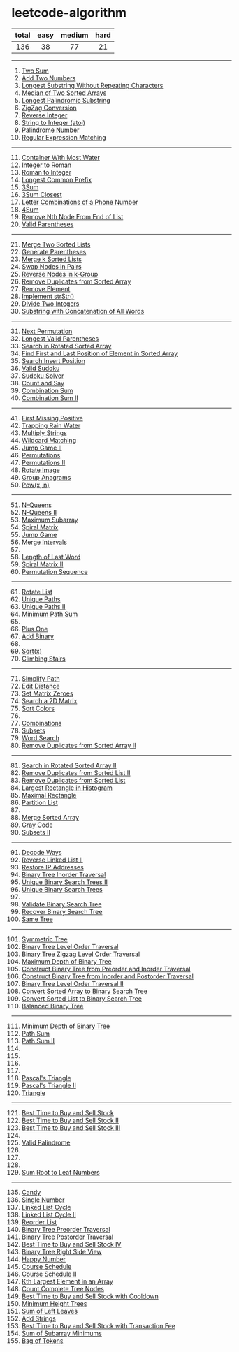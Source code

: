 [comment]:超链接的加入方式：[tag](url)
[comment]:分割线的加入方式：----

# leetcode-algorithm
|total|easy|medium|hard|
|:---:|:---:|:---:|:---:|
|136|38|77|21|
----
1. [Two Sum](https://github.com/assassint2017/leetcode-algorithm/tree/master/Two%20Sum)
2. [Add Two Numbers](https://github.com/assassint2017/leetcode-algorithm/tree/master/Add%20Two%20Numbers)
3. [Longest Substring Without Repeating Characters](https://github.com/assassint2017/leetcode-algorithm/tree/master/Longest%20Substring%20Without%20Repeating%20Characters)  
4. [Median of Two Sorted Arrays](https://github.com/assassint2017/leetcode-algorithm/tree/master/Median%20of%20Two%20Sorted%20Arrays)  
5. [Longest Palindromic Substring](https://github.com/assassint2017/leetcode-algorithm/tree/master/Longest%20Palindromic%20Substring)  
6. [ZigZag Conversion](https://github.com/assassint2017/leetcode-algorithm/tree/master/ZigZag%20Conversion)  
7. [Reverse Integer](https://github.com/assassint2017/leetcode-algorithm/tree/master/Reverse%20Integer)  
8. [String to Integer (atoi)](https://github.com/assassint2017/leetcode-algorithm/tree/master/String%20to%20Integer%20(atoi))  
9. [Palindrome Number](https://github.com/assassint2017/leetcode-algorithm/tree/master/Palindrome%20Number)  
10. [Regular Expression Matching](https://github.com/assassint2017/leetcode-algorithm/tree/master/Regular%20Expression%20Matching)  
----
11. [Container With Most Water](https://github.com/assassint2017/leetcode-algorithm/tree/master/Container%20With%20Most%20Water)
12. [Integer to Roman](https://github.com/assassint2017/leetcode-algorithm/tree/master/Integer%20to%20Roman)
13. [Roman to Integer](https://github.com/assassint2017/leetcode-algorithm/tree/master/Roman%20to%20Integer)
14. [Longest Common Prefix](https://github.com/assassint2017/leetcode-algorithm/tree/master/Longest%20Common%20Prefix)
15. [3Sum](https://github.com/assassint2017/leetcode-algorithm/tree/master/3Sum)
16. [3Sum Closest](https://github.com/assassint2017/leetcode-algorithm/tree/master/3Sum%20Closest)
17. [Letter Combinations of a Phone Number](https://github.com/assassint2017/leetcode-algorithm/tree/master/Letter%20Combinations%20of%20a%20Phone%20Number)
18. [4Sum](https://github.com/assassint2017/leetcode-algorithm/tree/master/4Sum)
19. [Remove Nth Node From End of List](https://github.com/assassint2017/leetcode-algorithm/tree/master/Remove%20Nth%20Node%20From%20End%20of%20List)
20. [Valid Parentheses](https://github.com/assassint2017/leetcode-algorithm/tree/master/Valid%20Parentheses)
----
21. [Merge Two Sorted Lists](https://github.com/assassint2017/leetcode-algorithm/tree/master/Merge%20Two%20Sorted%20Lists)
22. [Generate Parentheses](https://github.com/assassint2017/leetcode-algorithm/tree/master/Generate%20Parentheses)
23. [Merge k Sorted Lists](https://github.com/assassint2017/leetcode-algorithm/tree/master/Merge%20k%20Sorted%20Lists)
24. [Swap Nodes in Pairs](https://github.com/assassint2017/leetcode-algorithm/tree/master/Swap%20Nodes%20in%20Pairs)
25. [Reverse Nodes in k-Group](https://github.com/assassint2017/leetcode-algorithm/tree/master/Reverse%20Nodes%20in%20k-Group)
26. [Remove Duplicates from Sorted Array](https://github.com/assassint2017/leetcode-algorithm/tree/master/Remove%20Duplicates%20from%20Sorted%20Array)
27. [Remove Element](https://github.com/assassint2017/leetcode-algorithm/tree/master/Remove%20Element)
28. [Implement strStr()](https://github.com/assassint2017/leetcode-algorithm/tree/master/Implement%20strStr())
29. [Divide Two Integers](https://github.com/assassint2017/leetcode-algorithm/tree/master/Divide%20Two%20Integers)
30. [Substring with Concatenation of All Words](https://github.com/assassint2017/leetcode-algorithm/tree/master/Substring%20with%20Concatenation%20of%20All%20Words)
----
31. [Next Permutation](https://github.com/assassint2017/leetcode-algorithm/tree/master/Next%20Permutation)
32. [Longest Valid Parentheses](https://github.com/assassint2017/leetcode-algorithm/tree/master/Longest%20Valid%20Parentheses)
33. [Search in Rotated Sorted Array](https://github.com/assassint2017/leetcode-algorithm/tree/master/Search%20in%20Rotated%20Sorted%20Array)
34. [Find First and Last Position of Element in Sorted Array](https://github.com/assassint2017/leetcode-algorithm/tree/master/Find%20First%20and%20Last%20Position%20of%20Element%20in%20Sorted%20Array)
35. [Search Insert Position](https://github.com/assassint2017/leetcode-algorithm/tree/master/Search%20Insert%20Position)
36. [Valid Sudoku](https://github.com/assassint2017/leetcode-algorithm/tree/master/Valid%20Sudoku)
37. [Sudoku Solver](https://github.com/assassint2017/leetcode-algorithm/tree/master/Sudoku%20Solver)
38. [Count and Say](https://github.com/assassint2017/leetcode-algorithm/tree/master/Count%20and%20Say)
39. [Combination Sum](https://github.com/assassint2017/leetcode-algorithm/tree/master/Combination%20Sum)
40. [Combination Sum II](https://github.com/assassint2017/leetcode-algorithm/tree/master/Combination%20Sum%20II)
----
41. [First Missing Positive](https://github.com/assassint2017/leetcode-algorithm/tree/master/First%20Missing%20Positive)
42. [Trapping Rain Water](https://github.com/assassint2017/leetcode-algorithm/tree/master/Trapping%20Rain%20Water)
43. [Multiply Strings](https://github.com/assassint2017/leetcode-algorithm/tree/master/Multiply%20Strings)
44. [Wildcard Matching](https://github.com/assassint2017/leetcode-algorithm/tree/master/Wildcard%20Matching)
45. [Jump Game II](https://github.com/assassint2017/leetcode-algorithm/tree/master/Jump%20Game%20II)
46. [Permutations](https://github.com/assassint2017/leetcode-algorithm/tree/master/Permutations)
47. [Permutations II](https://github.com/assassint2017/leetcode-algorithm/tree/master/Permutations%20II)
48. [Rotate Image](https://github.com/assassint2017/leetcode-algorithm/tree/master/Rotate%20Image)
49. [Group Anagrams](https://github.com/assassint2017/leetcode-algorithm/tree/master/Group%20Anagrams)
50. [Pow(x, n)](https://github.com/assassint2017/leetcode-algorithm/tree/master/Pow(x%2C%20n))
----
51. [N-Queens](https://github.com/assassint2017/leetcode-algorithm/tree/master/N-Queens)
52. [N-Queens II](https://github.com/assassint2017/leetcode-algorithm/tree/master/N-Queens%20II)
53. [Maximum Subarray](https://github.com/assassint2017/leetcode-algorithm/tree/master/Maximum%20Subarray)
54. [Spiral Matrix](https://github.com/assassint2017/leetcode-algorithm/tree/master/Spiral%20Matrix)
55. [Jump Game](https://github.com/assassint2017/leetcode-algorithm/tree/master/Jump%20Game)
56. [Merge Intervals](https://github.com/assassint2017/leetcode-algorithm/tree/master/Merge%20Intervals)
57. []()
58. [Length of Last Word](https://github.com/assassint2017/leetcode-algorithm/tree/master/Length%20of%20Last%20Word)
59. [Spiral Matrix II](https://github.com/assassint2017/leetcode-algorithm/tree/master/Spiral%20Matrix%20II)
60. [Permutation Sequence](https://github.com/assassint2017/leetcode-algorithm/tree/master/Permutation%20Sequence)
----
61. [Rotate List](https://github.com/assassint2017/leetcode-algorithm/tree/master/Rotate%20List)
62. [Unique Paths](https://github.com/assassint2017/leetcode-algorithm/tree/master/Unique%20Paths)
63. [Unique Paths II](https://github.com/assassint2017/leetcode-algorithm/tree/master/Unique%20Paths%20II)
64. [Minimum Path Sum](https://github.com/assassint2017/leetcode-algorithm/tree/master/Minimum%20Path%20Sum)
65. []()
66. [Plus One](https://github.com/assassint2017/leetcode-algorithm/tree/master/Plus%20One)
67. [Add Binary](https://github.com/assassint2017/leetcode-algorithm/tree/master/Add%20Binary)
68. []()
69. [Sqrt(x)](https://github.com/assassint2017/leetcode-algorithm/tree/master/Sqrt(x))
70. [Climbing Stairs](https://github.com/assassint2017/leetcode-algorithm/tree/master/Climbing%20Stairs)
----
71. [Simplify Path](https://github.com/assassint2017/leetcode-algorithm/tree/master/Simplify%20Path)
72. [Edit Distance](https://github.com/assassint2017/leetcode-algorithm/tree/master/Edit%20Distance)
73. [Set Matrix Zeroes](https://github.com/assassint2017/leetcode-algorithm/tree/master/Set%20Matrix%20Zeroes)
74. [Search a 2D Matrix](https://github.com/assassint2017/leetcode-algorithm/tree/master/Search%20a%202D%20Matrix)
75. [Sort Colors](https://github.com/assassint2017/leetcode-algorithm/tree/master/Sort%20Colors)
76. []()
77. [Combinations](https://github.com/assassint2017/leetcode-algorithm/tree/master/Combinations)
78. [Subsets](https://github.com/assassint2017/leetcode-algorithm/tree/master/Subsets)
79. [Word Search](https://github.com/assassint2017/leetcode-algorithm/tree/master/Word%20Search)
80. [Remove Duplicates from Sorted Array II](https://github.com/assassint2017/leetcode-algorithm/tree/master/Remove%20Duplicates%20from%20Sorted%20Array%20II)
----
81. [Search in Rotated Sorted Array II](https://github.com/assassint2017/leetcode-algorithm/tree/master/Search%20in%20Rotated%20Sorted%20Array%20II)
82. [Remove Duplicates from Sorted List II](https://github.com/assassint2017/leetcode-algorithm/tree/master/Remove%20Duplicates%20from%20Sorted%20List%20II)
83. [Remove Duplicates from Sorted List](https://github.com/assassint2017/leetcode-algorithm/tree/master/Remove%20Duplicates%20from%20Sorted%20List)
84. [Largest Rectangle in Histogram](https://github.com/assassint2017/leetcode-algorithm/tree/master/Largest%20Rectangle%20in%20Histogram)
85. [Maximal Rectangle](https://github.com/assassint2017/leetcode-algorithm/tree/master/Maximal%20Rectangle)
86. [Partition List](https://github.com/assassint2017/leetcode-algorithm/tree/master/Partition%20List)
87. []()
88. [Merge Sorted Array](https://github.com/assassint2017/leetcode-algorithm/tree/master/Merge%20Sorted%20Array)
89. [Gray Code](https://github.com/assassint2017/leetcode-algorithm/tree/master/Gray%20Code)
90. [Subsets II](https://github.com/assassint2017/leetcode-algorithm/tree/master/Subsets%20II)
----
91. [Decode Ways](https://github.com/assassint2017/leetcode-algorithm/tree/master/Decode%20Ways)
92. [Reverse Linked List II](https://github.com/assassint2017/leetcode-algorithm/tree/master/Reverse%20Linked%20List%20II)
93. [Restore IP Addresses](https://github.com/assassint2017/leetcode-algorithm/tree/master/Restore%20IP%20Addresses)
94. [Binary Tree Inorder Traversal](https://github.com/assassint2017/leetcode-algorithm/tree/master/Binary%20Tree%20Inorder%20Traversal)
95. [Unique Binary Search Trees II](https://github.com/assassint2017/leetcode-algorithm/tree/master/Unique%20Binary%20Search%20Trees%20II)
96. [Unique Binary Search Trees](https://github.com/assassint2017/leetcode-algorithm/tree/master/Unique%20Binary%20Search%20Trees)
97. []()
98. [Validate Binary Search Tree](https://github.com/assassint2017/leetcode-algorithm/tree/master/Validate%20Binary%20Search%20Tree)
99. [Recover Binary Search Tree](https://github.com/assassint2017/leetcode-algorithm/tree/master/Recover%20Binary%20Search%20Tree)
100. [Same Tree](https://github.com/assassint2017/leetcode-algorithm/tree/master/Same%20Tree)
----
101. [Symmetric Tree](https://github.com/assassint2017/leetcode-algorithm/tree/master/Symmetric%20Tree)
102. [Binary Tree Level Order Traversal](https://github.com/assassint2017/leetcode-algorithm/tree/master/Binary%20Tree%20Level%20Order%20Traversal)
103. [Binary Tree Zigzag Level Order Traversal](https://github.com/assassint2017/leetcode-algorithm/tree/master/Binary%20Tree%20Zigzag%20Level%20Order%20Traversal)
104. [Maximum Depth of Binary Tree](https://github.com/assassint2017/leetcode-algorithm/tree/master/Maximum%20Depth%20of%20Binary%20Tree)
105. [Construct Binary Tree from Preorder and Inorder Traversal](https://github.com/assassint2017/leetcode-algorithm/tree/master/Construct%20Binary%20Tree%20from%20Preorder%20and%20Inorder%20Traversal)
106. [Construct Binary Tree from Inorder and Postorder Traversal](https://github.com/assassint2017/leetcode-algorithm/tree/master/Construct%20Binary%20Tree%20from%20Inorder%20and%20Postorder%20Traversal)
107. [Binary Tree Level Order Traversal II](https://github.com/assassint2017/leetcode-algorithm/tree/master/Binary%20Tree%20Level%20Order%20Traversal%20II)
108. [Convert Sorted Array to Binary Search Tree](https://github.com/assassint2017/leetcode-algorithm/tree/master/Convert%20Sorted%20Array%20to%20Binary%20Search%20Tree)
109. [Convert Sorted List to Binary Search Tree](https://github.com/assassint2017/leetcode-algorithm/tree/master/Convert%20Sorted%20List%20to%20Binary%20Search%20Tree)
110. [Balanced Binary Tree](https://github.com/assassint2017/leetcode-algorithm/tree/master/Balanced%20Binary%20Tree)
----
111. [Minimum Depth of Binary Tree](https://github.com/assassint2017/leetcode-algorithm/tree/master/Minimum%20Depth%20of%20Binary%20Tree)
112. [Path Sum](https://github.com/assassint2017/leetcode-algorithm/tree/master/Path%20Sum)
113. [Path Sum II](https://github.com/assassint2017/leetcode-algorithm/tree/master/Path%20Sum%20II)
114. []()
115. []()
116. []()
117. []()
118. [Pascal's Triangle](https://github.com/assassint2017/leetcode-algorithm/tree/master/Pascal's%20Triangle)
119. [Pascal's Triangle II](https://github.com/assassint2017/leetcode-algorithm/tree/master/Pascal's%20Triangle%20II)
120. [Triangle](https://github.com/assassint2017/leetcode-algorithm/tree/master/Triangle)
----
121. [Best Time to Buy and Sell Stock](https://github.com/assassint2017/leetcode-algorithm/tree/master/Best%20Time%20to%20Buy%20and%20Sell%20Stock)
122. [Best Time to Buy and Sell Stock II](https://github.com/assassint2017/leetcode-algorithm/tree/master/Best%20Time%20to%20Buy%20and%20Sell%20Stock%20II)
123. [Best Time to Buy and Sell Stock III](https://github.com/assassint2017/leetcode-algorithm/tree/master/Best%20Time%20to%20Buy%20and%20Sell%20Stock%20III)
124. []()
125. [Valid Palindrome](https://github.com/assassint2017/leetcode-algorithm/tree/master/Valid%20Palindrome)
126. []()
127. []()
128. []()
129. [Sum Root to Leaf Numbers](https://github.com/assassint2017/leetcode-algorithm/tree/master/Sum%20Root%20to%20Leaf%20Numbers)
----
135. [Candy](https://github.com/assassint2017/leetcode-algorithm/tree/master/Candy)
136. [Single Number](https://github.com/assassint2017/leetcode-algorithm/tree/master/Single%20Number)
141. [Linked List Cycle](https://github.com/assassint2017/leetcode-algorithm/tree/master/Linked%20List%20Cycle)
142. [Linked List Cycle II ](https://github.com/assassint2017/leetcode-algorithm/tree/master/Linked%20List%20Cycle%20II)
143. [Reorder List](https://github.com/assassint2017/leetcode-algorithm/tree/master/Reorder%20List)
144. [Binary Tree Preorder Traversal](https://github.com/assassint2017/leetcode-algorithm/tree/master/Binary%20Tree%20Preorder%20Traversal)
145. [Binary Tree Postorder Traversal](https://github.com/assassint2017/leetcode-algorithm/tree/master/Binary%20Tree%20Postorder%20Traversal)
188. [Best Time to Buy and Sell Stock IV](https://github.com/assassint2017/leetcode-algorithm/tree/master/Best%20Time%20to%20Buy%20and%20Sell%20Stock%20IV)
199. [Binary Tree Right Side View](https://github.com/assassint2017/leetcode-algorithm/tree/master/Binary%20Tree%20Right%20Side%20View)
202. [Happy Number](https://github.com/assassint2017/leetcode-algorithm/tree/master/Happy%20Number)
207. [Course Schedule](https://github.com/assassint2017/leetcode-algorithm/tree/master/Course%20Schedule)
210. [Course Schedule II](https://github.com/assassint2017/leetcode-algorithm/tree/master/Course%20Schedule%20II)
215. [Kth Largest Element in an Array](https://github.com/assassint2017/leetcode-algorithm/tree/master/Kth%20Largest%20Element%20in%20an%20Array)
222. [Count Complete Tree Nodes](https://github.com/assassint2017/leetcode-algorithm/tree/master/Count%20Complete%20Tree%20Nodes)
309. [Best Time to Buy and Sell Stock with Cooldown](https://github.com/assassint2017/leetcode-algorithm/tree/master/Best%20Time%20to%20Buy%20and%20Sell%20Stock%20with%20Cooldown)
310. [Minimum Height Trees](https://github.com/assassint2017/leetcode-algorithm/tree/master/Minimum%20Height%20Trees)
404. [Sum of Left Leaves](https://github.com/assassint2017/leetcode-algorithm/tree/master/Sum%20of%20Left%20Leaves)
415. [Add Strings](https://github.com/assassint2017/leetcode-algorithm/tree/master/Add%20Strings)
714. [Best Time to Buy and Sell Stock with Transaction Fee](https://github.com/assassint2017/leetcode-algorithm/tree/master/Best%20Time%20to%20Buy%20and%20Sell%20Stock%20with%20Transaction%20Fee)
907. [Sum of Subarray Minimums](https://github.com/assassint2017/leetcode-algorithm/tree/master/Sum%20of%20Subarray%20Minimums)
948. [Bag of Tokens](https://github.com/assassint2017/leetcode-algorithm/tree/master/Bag%20of%20Tokens)
